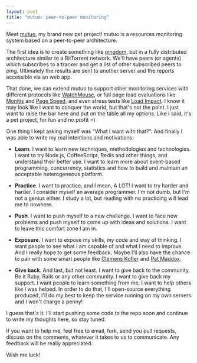 ```yaml
---
layout: post
title: "mutuo: peer-to-peer monitoring"
---
```


Meet [mutuo](https://github.com/wicz/mutuo), my brand new pet project! mutuo is a resources monitoring system based on a peer-to-peer architecture.

The first idea is to create something like [pingdom](http://www.pingdom.com), but in a fully distributed architecture similar to a BitTorrent network. We'll have peers (or agents) which subscribes to a tracker and get a list of other subscribed peers to ping. Ultimately the results are sent to another server and the reports accessible via an web app.

That done, we can extend mutuo to support other monitoring services with different protocols like [WatchMouse](http://www.watchmouse.com/en/website_monitoring_features.php), or full page load evaluations like [Monitis](http://portal.monitis.com/index.php/products) and [Page Speed](http://code.google.com/speed/page-speed), and even stress tests like [Load Impact](http://loadimpact.com). I know it may look like I want to conquer the world, but that's not the point. I just want to raise the bar here and put on the table all my options. Like I said, it's a pet project, for fun and no profit =)

One thing I kept asking myself was "What I want with that?". And finally I was able to write my real intentions and motivations:

* __Learn__. I want to learn new techniques, methodologies and technologies. I want to try Node.js, CoffeeScript, Redis and other things, and understand their better use. I want to learn more about event-based programming, concurrency, statistics and how to build and maintain an acceptable heterogeneous platform.

* __Practice__. I want to practice, and I mean, A LOT! I want to try harder and harder. I consider myself an average programmer. I'm not dumb, but I'm not a genius either. I study a lot, but reading with no practicing will lead me to nowhere.

* __Push__. I want to push myself to a new challenge. I want to face new problems and push myself to come up with ideas and solutions. I want to leave this comfort zone I am in.

* __Exposure__. I want to expose my skills, my code and way of thinking. I want people to see what I am capable of and what I need to improve. And I really hope to get some feedback. Maybe I'll also have the chance to pair with some smart people like [Clemens Kofler](http://www.railway.at/2011/04/23/code-with-me/) and [Pat Maddox](http://patmaddox.com/blog/pair-with-me).

* __Give back__. And last, but not least. I want to give back to the community. Be it Ruby, Rails or any other community. I want to give back my support. I want people to learn something from me, I want to help others like I was helped. In order to do that, I'll open-source everything produced, I'll do my best to keep the service running on my own servers and I won't charge a penny!

I guess that's it. I'll start pushing some code to the repo soon and continue to write my thoughts here, so stay tuned.

If you want to help me, feel free to email, fork, send you pull requests, discuss on the comments, whatever it takes to us to communicate. Any feedback will be really appreciated.

Wish me luck!